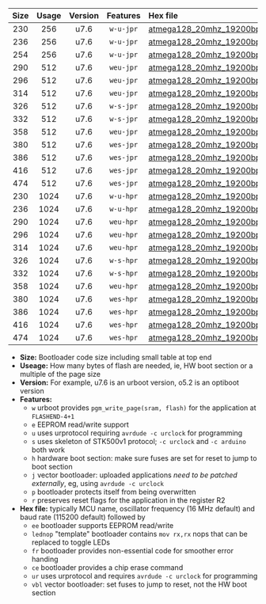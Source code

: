 |Size|Usage|Version|Features|Hex file|
|:-:|:-:|:-:|:-:|:--|
|230|256|u7.6|`w-u-jpr`|[atmega128_20mhz_19200bps_ur_vbl.hex](https://raw.githubusercontent.com/stefanrueger/urboot/main/atmega128_20mhz_19200bps_ur_vbl.hex)|
|236|256|u7.6|`w-u-jpr`|[atmega128_20mhz_19200bps_lednop_ur_vbl.hex](https://raw.githubusercontent.com/stefanrueger/urboot/main/atmega128_20mhz_19200bps_lednop_ur_vbl.hex)|
|254|256|u7.6|`w-u-jpr`|[atmega128_20mhz_19200bps_lednop_fr_ur_vbl.hex](https://raw.githubusercontent.com/stefanrueger/urboot/main/atmega128_20mhz_19200bps_lednop_fr_ur_vbl.hex)|
|290|512|u7.6|`weu-jpr`|[atmega128_20mhz_19200bps_ee_ur_vbl.hex](https://raw.githubusercontent.com/stefanrueger/urboot/main/atmega128_20mhz_19200bps_ee_ur_vbl.hex)|
|296|512|u7.6|`weu-jpr`|[atmega128_20mhz_19200bps_ee_lednop_ur_vbl.hex](https://raw.githubusercontent.com/stefanrueger/urboot/main/atmega128_20mhz_19200bps_ee_lednop_ur_vbl.hex)|
|314|512|u7.6|`weu-jpr`|[atmega128_20mhz_19200bps_ee_lednop_fr_ur_vbl.hex](https://raw.githubusercontent.com/stefanrueger/urboot/main/atmega128_20mhz_19200bps_ee_lednop_fr_ur_vbl.hex)|
|326|512|u7.6|`w-s-jpr`|[atmega128_20mhz_19200bps_vbl.hex](https://raw.githubusercontent.com/stefanrueger/urboot/main/atmega128_20mhz_19200bps_vbl.hex)|
|332|512|u7.6|`w-s-jpr`|[atmega128_20mhz_19200bps_lednop_vbl.hex](https://raw.githubusercontent.com/stefanrueger/urboot/main/atmega128_20mhz_19200bps_lednop_vbl.hex)|
|358|512|u7.6|`weu-jpr`|[atmega128_20mhz_19200bps_ee_lednop_fr_ce_ur_vbl.hex](https://raw.githubusercontent.com/stefanrueger/urboot/main/atmega128_20mhz_19200bps_ee_lednop_fr_ce_ur_vbl.hex)|
|380|512|u7.6|`wes-jpr`|[atmega128_20mhz_19200bps_ee_vbl.hex](https://raw.githubusercontent.com/stefanrueger/urboot/main/atmega128_20mhz_19200bps_ee_vbl.hex)|
|386|512|u7.6|`wes-jpr`|[atmega128_20mhz_19200bps_ee_lednop_vbl.hex](https://raw.githubusercontent.com/stefanrueger/urboot/main/atmega128_20mhz_19200bps_ee_lednop_vbl.hex)|
|416|512|u7.6|`wes-jpr`|[atmega128_20mhz_19200bps_ee_lednop_fr_vbl.hex](https://raw.githubusercontent.com/stefanrueger/urboot/main/atmega128_20mhz_19200bps_ee_lednop_fr_vbl.hex)|
|474|512|u7.6|`wes-jpr`|[atmega128_20mhz_19200bps_ee_lednop_fr_ce_vbl.hex](https://raw.githubusercontent.com/stefanrueger/urboot/main/atmega128_20mhz_19200bps_ee_lednop_fr_ce_vbl.hex)|
|230|1024|u7.6|`w-u-hpr`|[atmega128_20mhz_19200bps_ur.hex](https://raw.githubusercontent.com/stefanrueger/urboot/main/atmega128_20mhz_19200bps_ur.hex)|
|236|1024|u7.6|`w-u-hpr`|[atmega128_20mhz_19200bps_lednop_ur.hex](https://raw.githubusercontent.com/stefanrueger/urboot/main/atmega128_20mhz_19200bps_lednop_ur.hex)|
|290|1024|u7.6|`weu-hpr`|[atmega128_20mhz_19200bps_ee_ur.hex](https://raw.githubusercontent.com/stefanrueger/urboot/main/atmega128_20mhz_19200bps_ee_ur.hex)|
|296|1024|u7.6|`weu-hpr`|[atmega128_20mhz_19200bps_ee_lednop_ur.hex](https://raw.githubusercontent.com/stefanrueger/urboot/main/atmega128_20mhz_19200bps_ee_lednop_ur.hex)|
|314|1024|u7.6|`weu-hpr`|[atmega128_20mhz_19200bps_ee_lednop_fr_ur.hex](https://raw.githubusercontent.com/stefanrueger/urboot/main/atmega128_20mhz_19200bps_ee_lednop_fr_ur.hex)|
|326|1024|u7.6|`w-s-hpr`|[atmega128_20mhz_19200bps.hex](https://raw.githubusercontent.com/stefanrueger/urboot/main/atmega128_20mhz_19200bps.hex)|
|332|1024|u7.6|`w-s-hpr`|[atmega128_20mhz_19200bps_lednop.hex](https://raw.githubusercontent.com/stefanrueger/urboot/main/atmega128_20mhz_19200bps_lednop.hex)|
|358|1024|u7.6|`weu-hpr`|[atmega128_20mhz_19200bps_ee_lednop_fr_ce_ur.hex](https://raw.githubusercontent.com/stefanrueger/urboot/main/atmega128_20mhz_19200bps_ee_lednop_fr_ce_ur.hex)|
|380|1024|u7.6|`wes-hpr`|[atmega128_20mhz_19200bps_ee.hex](https://raw.githubusercontent.com/stefanrueger/urboot/main/atmega128_20mhz_19200bps_ee.hex)|
|386|1024|u7.6|`wes-hpr`|[atmega128_20mhz_19200bps_ee_lednop.hex](https://raw.githubusercontent.com/stefanrueger/urboot/main/atmega128_20mhz_19200bps_ee_lednop.hex)|
|416|1024|u7.6|`wes-hpr`|[atmega128_20mhz_19200bps_ee_lednop_fr.hex](https://raw.githubusercontent.com/stefanrueger/urboot/main/atmega128_20mhz_19200bps_ee_lednop_fr.hex)|
|474|1024|u7.6|`wes-hpr`|[atmega128_20mhz_19200bps_ee_lednop_fr_ce.hex](https://raw.githubusercontent.com/stefanrueger/urboot/main/atmega128_20mhz_19200bps_ee_lednop_fr_ce.hex)|

- **Size:** Bootloader code size including small table at top end
- **Useage:** How many bytes of flash are needed, ie, HW boot section or a multiple of the page size
- **Version:** For example, u7.6 is an urboot version, o5.2 is an optiboot version
- **Features:**
  + `w` urboot provides `pgm_write_page(sram, flash)` for the application at `FLASHEND-4+1`
  + `e` EEPROM read/write support
  + `u` uses urprotocol requiring `avrdude -c urclock` for programming
  + `s` uses skeleton of STK500v1 protocol; `-c urclock` and `-c arduino` both work
  + `h` hardware boot section: make sure fuses are set for reset to jump to boot section
  + `j` vector bootloader: uploaded applications *need to be patched externally*, eg, using `avrdude -c urclock`
  + `p` bootloader protects itself from being overwritten
  + `r` preserves reset flags for the application in the register R2
- **Hex file:** typically MCU name, oscillator frequency (16 MHz default) and baud rate (115200 default) followed by
  + `ee` bootloader supports EEPROM read/write
  + `lednop` "template" bootloader contains `mov rx,rx` nops that can be replaced to toggle LEDs
  + `fr` bootloader provides non-essential code for smoother error handing
  + `ce` bootloader provides a chip erase command
  + `ur` uses urprotocol and requires `avrdude -c urclock` for programming
  + `vbl` vector bootloader: set fuses to jump to reset, not the HW boot section
